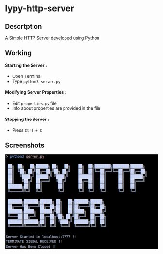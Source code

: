 # lypy-http-server
## Descrtption
A Simple HTTP Server developed using Python
## Working
#### Starting the Server :
  * Open Terminal
  * Type ``` python3 server.py ```
#### Modifying Server Properties :
  * Edit ``` properties.py ``` file
  * Info about properties are provided in the file
#### Stopping the Server :
  * Press ``` Ctrl + C ```
## Screenshots
![](screenshots/server_start.png)
